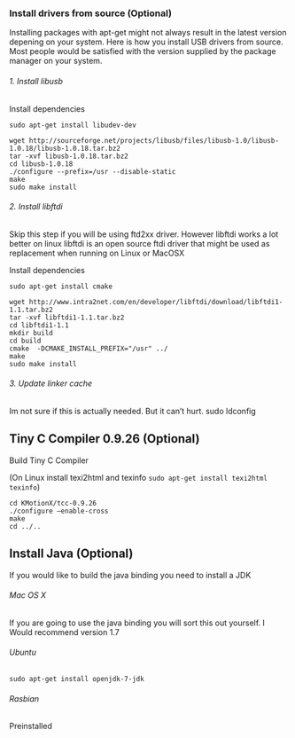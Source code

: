 ### Install drivers from source (Optional)
Installing packages with apt-get might not always result in the latest version depening on your system.
Here is how you install USB drivers from source. Most people would be satisfied with the version supplied by the package manager on your system.

###### 1. Install libusb

Install dependencies
```
sudo apt-get install libudev-dev
```

```
wget http://sourceforge.net/projects/libusb/files/libusb-1.0/libusb-1.0.18/libusb-1.0.18.tar.bz2
tar -xvf libusb-1.0.18.tar.bz2
cd libusb-1.0.18
./configure --prefix=/usr --disable-static
make
sudo make install
```

###### 2. Install libftdi

Skip this step if you will be using ftd2xx driver. However libftdi works a lot better on linux libftdi is an open source ftdi driver that might be used as replacement when running on Linux or MacOSX

Install dependencies
```
sudo apt-get install cmake
```
```
wget http://www.intra2net.com/en/developer/libftdi/download/libftdi1-1.1.tar.bz2
tar -xvf libftdi1-1.1.tar.bz2
cd libftdi1-1.1
mkdir build
cd build
cmake  -DCMAKE_INSTALL_PREFIX="/usr" ../
make
sudo make install
```

###### 3. Update linker cache
Im not sure if this is actually needed. But it can’t hurt.
sudo ldconfig

## Tiny C Compiler 0.9.26 (Optional)
Build Tiny C Compiler

(On Linux install texi2html and texinfo ```sudo apt-get install texi2html texinfo```)

```
cd KMotionX/tcc-0.9.26
./configure —enable-cross
make
cd ../..
```

## Install Java (Optional)
If you would like to build the java binding you need to install a JDK

###### Mac OS X
If you are going to use the java binding you will sort this out yourself. I Would recommend version 1.7

###### Ubuntu
```
sudo apt-get install openjdk-7-jdk
```

###### Rasbian
Preinstalled
